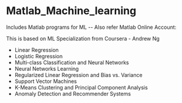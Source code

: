 # Matlab_Machine_learning
Includes Matlab programs for ML -- Also refer Matlab Online Account:

This is based on ML Specialization from Coursera - Andrew Ng

- Linear Regression
- Logistic Regression
- Multi-class Classification and Neural Networks
- Neural Networks Learning
- Regularized Linear Regression and Bias vs. Variance
- Support Vector Machines
- K-Means Clustering and Principal Component Analysis
- Anomaly Detection and Recommender Systems
